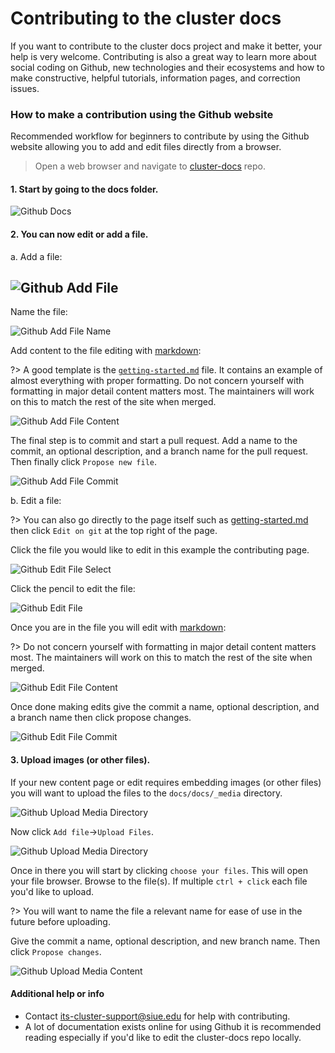 # Contributing to the cluster docs

If you want to contribute to the cluster docs project and make it better, your help is very welcome. Contributing is also a great way to learn more about social coding on Github, new technologies and their ecosystems and how to make constructive, helpful tutorials, information pages, and correction issues.

### How to make a contribution using the Github website

Recommended workflow for beginners to contribute by using the Github website allowing you to add and edit files directly from a browser.

> Open a web browser and navigate to [cluster-docs](https://github.com/SIUE-ITS/cluster-docs) repo.

#### 1. Start by going to the docs folder.

![Github Docs](docs/_media/github/github_docs.png ':size=900')

#### 2. You can now edit or add a file.
a. Add a file:

![Github Add File](docs/_media/github/github_add_file.png ':size=900')
---
Name the file:

![Github Add File Name](docs/_media/github/github_add_file_name.png ':size=900')

Add content to the file editing with [markdown](https://www.markdownguide.org/basic-syntax/):

?> A good template is the [`getting-started.md`](https://raw.githubusercontent.com/SIUE-ITS/cluster-docs/main/docs/getting-started.md) file. It contains an example of almost everything with proper formatting. Do not concern yourself with formatting in major detail content matters most. The maintainers will work on this to match the rest of the site when merged.

![Github Add File Content](docs/_media/github/github_add_file_content.png ':size=900')

The final step is to commit and start a pull request. Add a name to the commit, an optional description, and a branch name for the pull request. Then finally click `Propose new file`.

![Github Add File Commit](docs/_media/github/github_add_file_commit.png ':size=900')

b. Edit a file:

?> You can also go directly to the page itself such as [getting-started.md](https://docs.hpc.siue.edu/#/getting-started) then click `Edit on git` at the top right of the page.

Click the file you would like to edit in this example the contributing page.

![Github Edit File Select](docs/_media/github/github_edit_file_select.png ':size=900')

Click the pencil to edit the file:

![Github Edit File](docs/_media/github/github_edit_file.png ':size=900')

Once you are in the file you will edit with [markdown](https://www.markdownguide.org/basic-syntax/):

?> Do not concern yourself with formatting in major detail content matters most. The maintainers will work on this to match the rest of the site when merged.

![Github Edit File Content](docs/_media/github/github_edit_file_content.png ':size=900')

Once done making edits give the commit a name, optional description, and a branch name then click propose changes.

![Github Edit File Commit](docs/_media/github/github_edit_file_commit.png)

#### 3. Upload images (or other files).
If your new content page or edit requires embedding images (or other files) you will want to upload the files to the `docs/docs/_media` directory.

![Github Upload Media Directory](docs/_media/github/github_uploaddocs/_media_directory.png)

Now click `Add file`->`Upload Files`.

![Github Upload Media Directory](docs/_media/github/github_uploaddocs/_media.png)

Once in there you will start by clicking `choose your files`. This will open your file browser. Browse to the file(s). If multiple `ctrl + click` each file you'd like to upload.

?> You will want to name the file a relevant name for ease of use in the future before uploading.

Give the commit a name, optional description, and new branch name. Then click `Propose changes`.

![Github Upload Media Content](docs/_media/github/github_uploaddocs/_media_content.png)

#### Additional help or info
- Contact its-cluster-support@siue.edu for help with contributing.
- A lot of documentation exists online for using Github it is recommended reading especially if you'd like to edit the cluster-docs repo locally.
